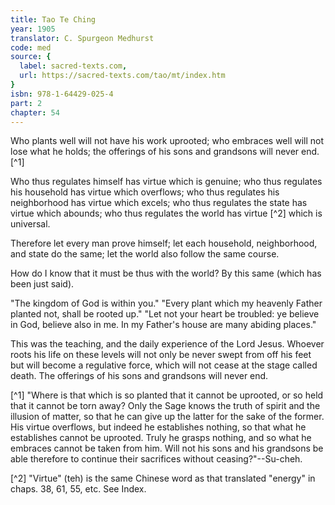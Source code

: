 ```yaml
---
title: Tao Te Ching
year: 1905
translator: C. Spurgeon Medhurst
code: med
source: {
  label: sacred-texts.com,
  url: https://sacred-texts.com/tao/mt/index.htm
}
isbn: 978-1-64429-025-4
part: 2
chapter: 54
---
```

Who plants well will not have his work uprooted; who embraces well will not lose what he holds; the offerings of his sons and grandsons will never end. [^1]

Who thus regulates himself has virtue which is genuine; who thus regulates his household has virtue which overflows; who thus regulates his neighborhood has virtue which excels; who thus regulates the state has virtue which abounds; who thus regulates the world has virtue [^2] which is universal.

Therefore let every man prove himself; let each household, neighborhood, and state do the same; let the world also follow the same course.

How do I know that it must be thus with the world? By this same (which has been just said).

"The kingdom of God is within you." "Every plant which my heavenly Father planted not, shall be rooted up." "Let not your heart be troubled: ye believe in God, believe also in me. In my Father's house are many abiding places."

This was the teaching, and the daily experience of the Lord Jesus. Whoever roots his life on these levels will not only be never swept from off his feet but will become a regulative force, which will not cease at the stage called death. The offerings of his sons and grandsons will never end.



[^1] "Where is that which is so planted that it cannot be uprooted, or so held that it cannot be torn away? Only the Sage knows the truth of spirit and the illusion of matter, so that he can give up the latter for the sake of the former. His virtue overflows, but indeed he establishes nothing, so that what he establishes cannot be uprooted. Truly he grasps nothing, and so what he embraces cannot be taken from him. Will not his sons and his grandsons be able therefore to continue their sacrifices without ceasing?"--Su-cheh.

[^2] "Virtue" (teh) is the same Chinese word as that translated "energy" in chaps. 38, 61, 55, etc. See Index.